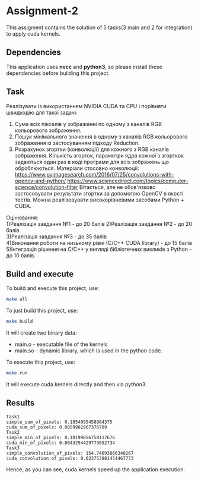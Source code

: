 # Assignment-2
This assigment contains the solution of 5 tasks(3 main and 2 for integration) to apply cuda kernels.

## Dependencies
This application uses __nvcc__ and __python3__, so please install these dependencies before building this project.

## Task
Реалізувати із використанням NVIDIA CUDA та CPU і порівняти швидкодію для такої задачі:
1) Сума всіх пікселів у зображенні по одному з каналів RGB кольорового зображення.
2) Пошук мінімального значення в одному з каналів RGB кольорового зображення із застосуванням підходу Reduction.
3) Розрахунок  згортки (конволюції) для кожного з RGB каналів зображення.
   Кількість згорток, параметри ядра кожної з згорткок задаються один раз в
   коді програми для всіх зображень що оброблюються.
   Матеріали стосовно конволюції:
   https://www.pyimagesearch.com/2016/07/25/convolutions-with-opencv-and-python/
   https://www.sciencedirect.com/topics/computer-science/convolution-filter
   Вітається, але не обов'язково застосовувати результати згортки за допомогою OpenCV
   в якості тестів.
   Можна реалізовувати високорівневими засобами Python + CUDA.     
   
Оцінювання:  
   1)Реалізація завдання №1 -  до 20 балів
   2)Реалізація завдання №2 -  до 20 балів  
   3)Реалізація завдання №3 -  до 35 балів  
   4)Виконання роботи на низькому рівні (С/C++ CUDA library) - до 15 балів  
   5)Інтеграція рішення на С/C++ у вигляді бібліотечних викликів з Python - до 10 балів.  

## Build and execute
To build and execute this project, use:
```bash
make all
```
To just build this project, use:
```bash
make build
```
It will create two binary data:
- main.o - executable file of the kernels
- main.so - dynamic library, which is used in the python code.  

To execute this project, use:
```bash
make run
```
It will execute cuda kernels directly and then via python3.
## Results
```
Task1
simple_sum_of_pixels: 0.1854095458984375
cuda_sum_of_pixels: 0.0859982967376709
Task2
simple_min_of_pixels: 0.10199856758117676
cuda_min_of_pixels: 0.0043294429779052734
Task3
simple_convolution_of_pixels: 154.74093866348267
cuda_convolution_of_pixels: 0.023753881454467773
```
Hence, as you can see, cuda kernels speed up the application execution.